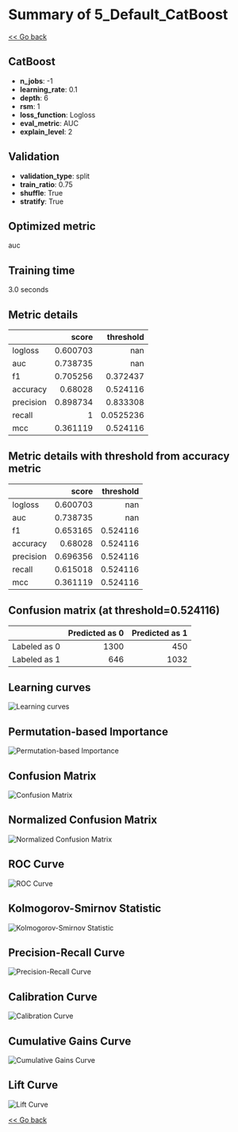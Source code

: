 # Summary of 5_Default_CatBoost

[<< Go back](../README.md)

## CatBoost

- **n_jobs**: -1
- **learning_rate**: 0.1
- **depth**: 6
- **rsm**: 1
- **loss_function**: Logloss
- **eval_metric**: AUC
- **explain_level**: 2

## Validation

- **validation_type**: split
- **train_ratio**: 0.75
- **shuffle**: True
- **stratify**: True

## Optimized metric

auc

## Training time

3.0 seconds

## Metric details

|           |    score |   threshold |
|:----------|---------:|------------:|
| logloss   | 0.600703 | nan         |
| auc       | 0.738735 | nan         |
| f1        | 0.705256 |   0.372437  |
| accuracy  | 0.68028  |   0.524116  |
| precision | 0.898734 |   0.833308  |
| recall    | 1        |   0.0525236 |
| mcc       | 0.361119 |   0.524116  |

## Metric details with threshold from accuracy metric

|           |    score |   threshold |
|:----------|---------:|------------:|
| logloss   | 0.600703 |  nan        |
| auc       | 0.738735 |  nan        |
| f1        | 0.653165 |    0.524116 |
| accuracy  | 0.68028  |    0.524116 |
| precision | 0.696356 |    0.524116 |
| recall    | 0.615018 |    0.524116 |
| mcc       | 0.361119 |    0.524116 |

## Confusion matrix (at threshold=0.524116)

|              |   Predicted as 0 |   Predicted as 1 |
|:-------------|-----------------:|-----------------:|
| Labeled as 0 |             1300 |              450 |
| Labeled as 1 |              646 |             1032 |

## Learning curves

![Learning curves](learning_curves.png)

## Permutation-based Importance

![Permutation-based Importance](permutation_importance.png)

## Confusion Matrix

![Confusion Matrix](confusion_matrix.png)

## Normalized Confusion Matrix

![Normalized Confusion Matrix](confusion_matrix_normalized.png)

## ROC Curve

![ROC Curve](roc_curve.png)

## Kolmogorov-Smirnov Statistic

![Kolmogorov-Smirnov Statistic](ks_statistic.png)

## Precision-Recall Curve

![Precision-Recall Curve](precision_recall_curve.png)

## Calibration Curve

![Calibration Curve](calibration_curve_curve.png)

## Cumulative Gains Curve

![Cumulative Gains Curve](cumulative_gains_curve.png)

## Lift Curve

![Lift Curve](lift_curve.png)

[<< Go back](../README.md)
